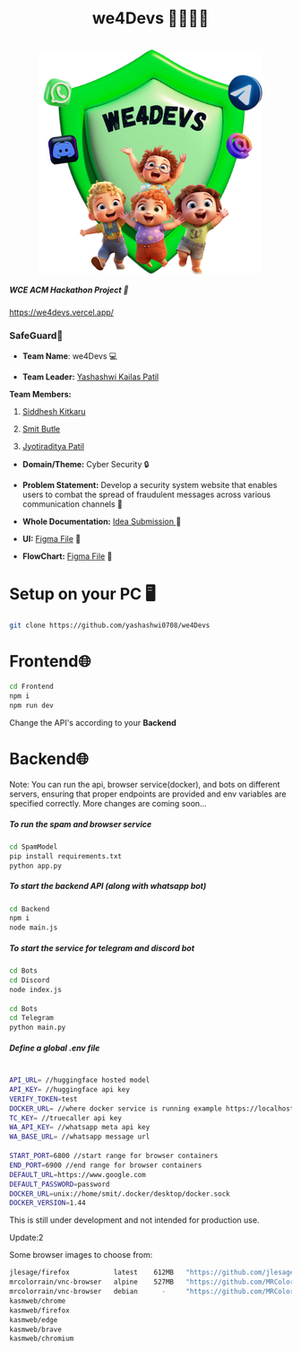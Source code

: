 <h1 align="center">we4Devs 👨‍💻👩‍💻 </h1>
<h1 align="center"> 
<img align="center" src="https://raw.githubusercontent.com//Yashashwi0708/we4Devs/main/Frontend/Assets/we4Devs.png" alt="jyotiraditya-patil-996933230" height="400" width="400" />
</h1>


##### WCE ACM Hackathon Project 🚀
 https://we4devs.vercel.app/


### SafeGuard🙌

- **Team Name**: we4Devs 💻
  
- **Team Leader:** <a href="https://github.com/Yashashwi0708">Yashashwi Kailas Patil	</a> 
 
**Team Members:**
  
1. <a href="https://github.com/Yashashwi0708">Siddhesh Kitkaru</a>
 
1. <a href="https://github.com/Yashashwi0708">Smit Butle</a>

1. <a href="https://github.com/Yashashwi0708">Jyotiraditya Patil</a>


- **Domain/Theme:** Cyber Security 🔒

- **Problem Statement:** Develop a security system website that enables users to combat the spread of fraudulent messages across various communication channels 📧

- **Whole Documentation:** <a href="https://docs.google.com/document/d/1pcAZzuoEXgjS8k2VcAFIBRm0pIsiB-0j/edit">Idea Submission	</a> 📝
  
- **UI:** <a href="https://www.figma.com/file/FQkREiISbToyNUTYKyh8WJ/Fraud-Detection?type=design&node-id=0%3A1&mode=design&t=upqrdJmELEcgcdtl-1">Figma File</a> 🎨
  
- **FlowChart:** <a href="https://www.figma.com/file/hGTWKz3lEzKd1fVeFf7rLq/Use-Case-Diagram%2FFlow-Diagram?type=whiteboard&node-id=0%3A1&t=IkrpkrCPhWvtkPgO-1">Figma File</a> 🎨

# Setup on your PC 🖥️
```sh
git clone https://github.com/yashashwi0708/we4Devs
```
<h1>Frontend🌐</h1>

```sh
cd Frontend
npm i
npm run dev
```
Change the API's according to your **Backend** 

<h1>Backend🌐</h1>

Note: You can run the api, browser service(docker), and bots on different servers, ensuring that proper endpoints are provided and env variables are specified correctly. More changes are coming soon...

##### To run the spam and browser service
```sh
cd SpamModel
pip install requirements.txt
python app.py
```

##### To start the backend API (along with whatsapp bot)
```sh
cd Backend
npm i
node main.js
```

##### To start the service for telegram and discord bot
```sh
cd Bots
cd Discord
node index.js

cd Bots
cd Telegram
python main.py
```

##### Define a global .env file 
```sh

API_URL= //huggingface hosted model
API_KEY= //huggingface api key
VERIFY_TOKEN=test
DOCKER_URL= //where docker service is running example https://localhost:5000
TC_KEY= //truecaller api key
WA_API_KEY= //whatsapp meta api key
WA_BASE_URL= //whatsapp message url

START_PORT=6800 //start range for browser containers
END_PORT=6900 //end range for browser containers
DEFAULT_URL=https://www.google.com
DEFAULT_PASSWORD=password
DOCKER_URL=unix://home/smit/.docker/desktop/docker.sock
DOCKER_VERSION=1.44

```

This is still under development and not intended for production use.

Update:2

Some browser images to choose from: 
```sh
jlesage/firefox           latest    612MB   "https://github.com/jlesage/docker-firefox"
mrcolorrain/vnc-browser   alpine    527MB   "https://github.com/MRColorR/vnc-browser"
mrcolorrain/vnc-browser   debian      -     "https://github.com/MRColorR/vnc-browser"   
kasmweb/chrome
kasmweb/firefox
kasmweb/edge
kasmweb/brave
kasmweb/chromium
```